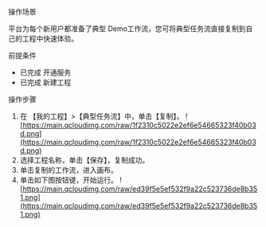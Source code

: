 操作场景

平台为每个新用户都准备了典型 Demo工作流，您可将典型任务流直接复制到自己的工程中快速体验。

前提条件

- 已完成  开通服务 
- 已完成 新建工程

操作步骤

1. 在 【我的工程】>【典型任务流】中，单击【复制】。
 ![https://main.qcloudimg.com/raw/1f2310c5022e2ef6e54665323f40b03d.png](https://main.qcloudimg.com/raw/1f2310c5022e2ef6e54665323f40b03d.png)  
2. 选择工程名称，单击【保存】，复制成功。
3. 单击复制的工作流，进入画布。
4. 单击如下图按钮键，开始运行。
   ![https://main.qcloudimg.com/raw/ed39f5e5ef532f9a22c523736de8b351.png](https://main.qcloudimg.com/raw/ed39f5e5ef532f9a22c523736de8b351.png)

